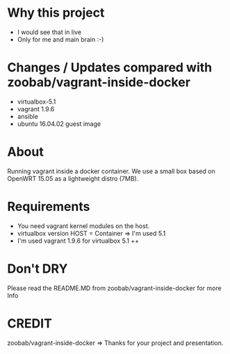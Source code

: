 # Why this project
- I would see that in live 
- Only for me and main brain :-)

# Changes / Updates compared with zoobab/vagrant-inside-docker
- virtualbox-5.1
- vagrant 1.9.6
- ansible 
- ubuntu 16.04.02 guest image 

# About
Running vagrant inside a docker container. We use a small box based on OpenWRT 15.05 as a lightweight distro (7MB).

# Requirements
- You need vagrant kernel modules on the host.
- virtualbox version HOST = Container  => I'm used 5.1
- I'm used vagrant 1.9.6 for virtualbox 5.1 ++

# Don't DRY 
Please read the README.MD from zoobab/vagrant-inside-docker for more Info

# CREDIT
zoobab/vagrant-inside-docker  => Thanks for your project and presentation.


